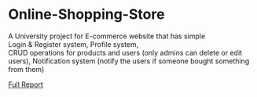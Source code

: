 # Online-Shopping-Store
A University project for E-commerce website that has simple  
Login & Register system, 
Profile system,  
CRUD operations for products and users (only admins can delete or edit users), 
Notification system (notify the users if someone bought something from them)<br/>

[Full Report](https://drive.google.com/open?id=12pTv_PFgcbE0_IcQAR6IdonmZhLHbMVZ)
